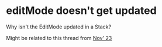 # editMode doesn't get updated

Why isn't the EditMode updated in a Stack?

Might be related to this thread from [Nov' 23](https://developer.apple.com/forums/thread/742383)
